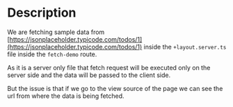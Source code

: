 # Description

We are fetching sample data from [https://jsonplaceholder.typicode.com/todos/1](https://jsonplaceholder.typicode.com/todos/1) inside the `+layout.server.ts` file inside the `fetch-demo` route.

As it is a server only file that fetch request will be executed only on the server side and the data will be passed to the client side.

But the issue is that if we go to the view source of the page we can see the url from where the data is being fetched.
